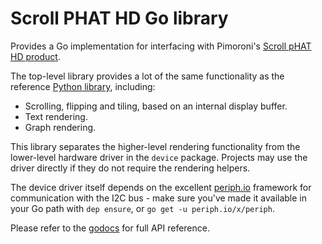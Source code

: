 # Scroll PHAT HD Go library

Provides a Go implementation for interfacing with Pimoroni's [Scroll pHAT HD product](https://shop.pimoroni.com/products/scroll-phat-hd).

The top-level library provides a lot of the same functionality as the reference [Python library](http://docs.pimoroni.com/scrollphathd/), including:

* Scrolling, flipping and tiling, based on an internal display buffer.
* Text rendering.
* Graph rendering.

This library separates the higher-level rendering functionality from the lower-level hardware driver in the `device` package. Projects may use the driver directly if they do not require the rendering helpers.

The device driver itself depends on the excellent [periph.io](https://periph.io) framework for communication with the I2C bus - make sure you've made it available in your Go path with `dep ensure`, or `go get -u periph.io/x/periph`.

Please refer to the [godocs](https://godoc.org/github.com/tomnz/scroll-phat-hd-go) for full API reference.